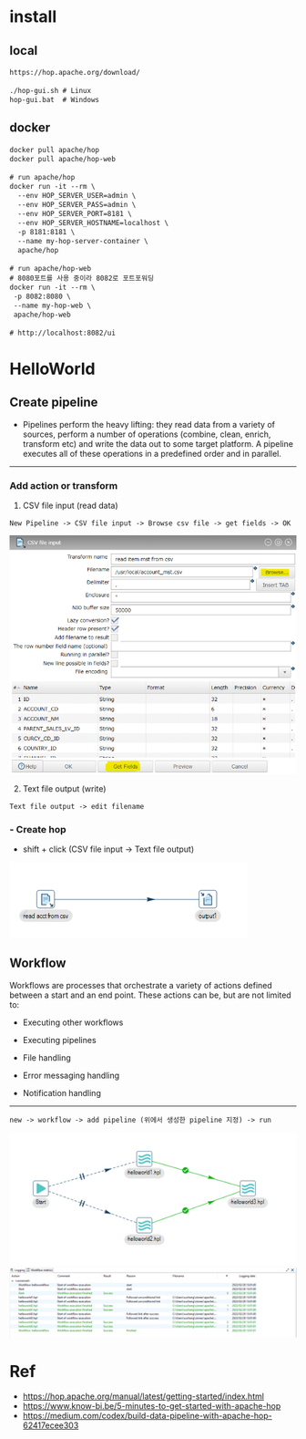 # install

## local
```
https://hop.apache.org/download/

./hop-gui.sh # Linux
hop-gui.bat  # Windows
```

## docker

```
docker pull apache/hop
docker pull apache/hop-web

# run apache/hop
docker run -it --rm \
  --env HOP_SERVER_USER=admin \
  --env HOP_SERVER_PASS=admin \
  --env HOP_SERVER_PORT=8181 \
  --env HOP_SERVER_HOSTNAME=localhost \
  -p 8181:8181 \
  --name my-hop-server-container \
  apache/hop

# run apache/hop-web
# 8080포트를 사용 중이라 8082로 포트포워딩
docker run -it --rm \
 -p 8082:8080 \
 --name my-hop-web \
 apache/hop-web

# http://localhost:8082/ui
```

# HelloWorld

## Create pipeline
- Pipelines perform the heavy lifting: they read data from a variety of sources, perform a number of operations (combine, clean, enrich, transform etc) and write the data out to some target platform. A pipeline executes all of these operations in a predefined order and in parallel.

---
###  Add action or transform
1.  CSV file input (read data)
```
New Pipeline -> CSV file input -> Browse csv file -> get fields -> OK
```
![](images/csv_file_input.png)

2.  Text file output (write)
```
Text file output -> edit filename
```

### - Create hop
-  shift + click (CSV file input -> Text file output)

![](images/pipeline.png)


## Workflow
Workflows are processes that orchestrate a variety of actions defined between a start and an end point. These actions can be, but are not limited to:

- Executing other workflows

- Executing pipelines

- File handling

- Error messaging handling

- Notification handling
---
```
new -> workflow -> add pipeline (위에서 생성한 pipeline 지정) -> run
```
![](images/workflow.png)
![](images/workflow_result.png)


# Ref
- https://hop.apache.org/manual/latest/getting-started/index.html
- https://www.know-bi.be/5-minutes-to-get-started-with-apache-hop
- https://medium.com/codex/build-data-pipeline-with-apache-hop-62417ecee303